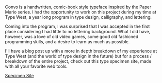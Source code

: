 Convo is a handwritten, comic-book style typeface inspired by the Paper Mario series. I had the opportunity to work on this project during my time at Type West, a year long program in type design, calligraphy, and lettering.

Coming into the program, I was surprised that I was accepted in the first place considering I had little to no lettering background. What I did have, however, was a love of old video games, some good old fashioned programming skills, and a desire to learn as much as possible.

I'll have a blog post up with a more in depth breakdown of my experience at Type West (and the world of type design in the future) but for a process / breakdown of the entire project, check out this type specimen site, made with all your favorite web tools.

<p class="links">
    <a href="https://convo.design" target="_blank">Specimen Site</a>
</p>
